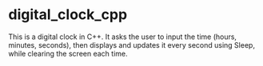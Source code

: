# digital_clock_cpp
This is a digital clock in C++. It asks the user to input the time (hours, minutes, seconds), then displays and updates it every second using Sleep, while clearing the screen each time.

